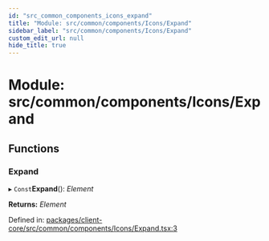 ```yaml
---
id: "src_common_components_icons_expand"
title: "Module: src/common/components/Icons/Expand"
sidebar_label: "src/common/components/Icons/Expand"
custom_edit_url: null
hide_title: true
---
```


# Module: src/common/components/Icons/Expand

## Functions

### Expand

▸ `Const`**Expand**(): *Element*

**Returns:** *Element*

Defined in: [packages/client-core/src/common/components/Icons/Expand.tsx:3](https://github.com/xr3ngine/xr3ngine/blob/7e8e151f1/packages/client-core/src/common/components/Icons/Expand.tsx#L3)
